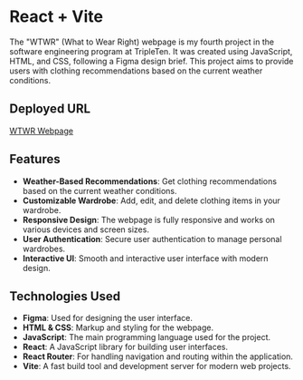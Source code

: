 # React + Vite

The "WTWR" (What to Wear Right) webpage is my fourth project in the software engineering program at TripleTen. It was created using JavaScript, HTML, and CSS, following a Figma design brief. This project aims to provide users with clothing recommendations based on the current weather conditions.

## Deployed URL

[WTWR Webpage](https://taxidriver802.github.io/se_project_react/)

## Features

- **Weather-Based Recommendations**: Get clothing recommendations based on the current weather conditions.
- **Customizable Wardrobe**: Add, edit, and delete clothing items in your wardrobe.
- **Responsive Design**: The webpage is fully responsive and works on various devices and screen sizes.
- **User Authentication**: Secure user authentication to manage personal wardrobes.
- **Interactive UI**: Smooth and interactive user interface with modern design.

## Technologies Used

- **Figma**: Used for designing the user interface.
- **HTML & CSS**: Markup and styling for the webpage.
- **JavaScript**: The main programming language used for the project.
- **React**: A JavaScript library for building user interfaces.
- **React Router**: For handling navigation and routing within the application.
- **Vite**: A fast build tool and development server for modern web projects.
